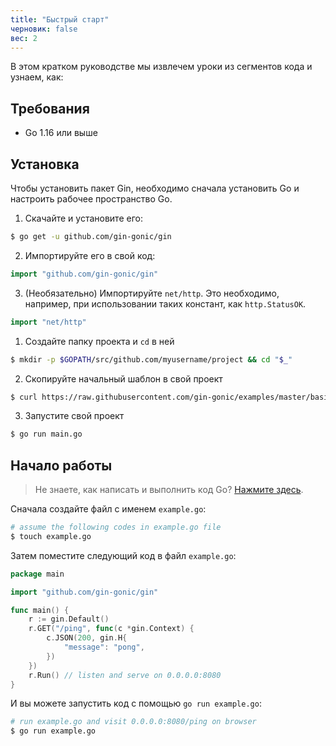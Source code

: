 ```yaml
---
title: "Быстрый старт"
черновик: false
вес: 2
---
```


В этом кратком руководстве мы извлечем уроки из сегментов кода и узнаем, как:

## Требования

- Go 1.16 или выше

## Установка

Чтобы установить пакет Gin, необходимо сначала установить Go и настроить рабочее пространство Go.

1. Скачайте и установите его:

```sh
$ go get -u github.com/gin-gonic/gin
```

2. Импортируйте его в свой код:

```go
import "github.com/gin-gonic/gin"
```

3. (Необязательно) Импортируйте `net/http`. Это необходимо, например, при использовании таких констант, как `http.StatusOK`.

```go
import "net/http"
```

1. Создайте папку проекта и `cd` в ней

```sh
$ mkdir -p $GOPATH/src/github.com/myusername/project && cd "$_"
```

2. Скопируйте начальный шаблон в свой проект

```sh
$ curl https://raw.githubusercontent.com/gin-gonic/examples/master/basic/main.go > main.go
```

3. Запустите свой проект

```sh
$ go run main.go
```

## Начало работы

> Не знаете, как написать и выполнить код Go? [Нажмите здесь](https://golang.org/doc/code.html).

Сначала создайте файл с именем `example.go`:

```sh
# assume the following codes in example.go file
$ touch example.go
```

Затем поместите следующий код в файл `example.go`:

```go
package main

import "github.com/gin-gonic/gin"

func main() {
	r := gin.Default()
	r.GET("/ping", func(c *gin.Context) {
		c.JSON(200, gin.H{
			"message": "pong",
		})
	})
	r.Run() // listen and serve on 0.0.0.0:8080
}
```

И вы можете запустить код с помощью `go run example.go`:

```sh
# run example.go and visit 0.0.0.0:8080/ping on browser
$ go run example.go
```
